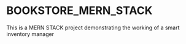 # BOOKSTORE_MERN_STACK
This is a MERN STACK project demonstrating the working of a smart inventory manager
